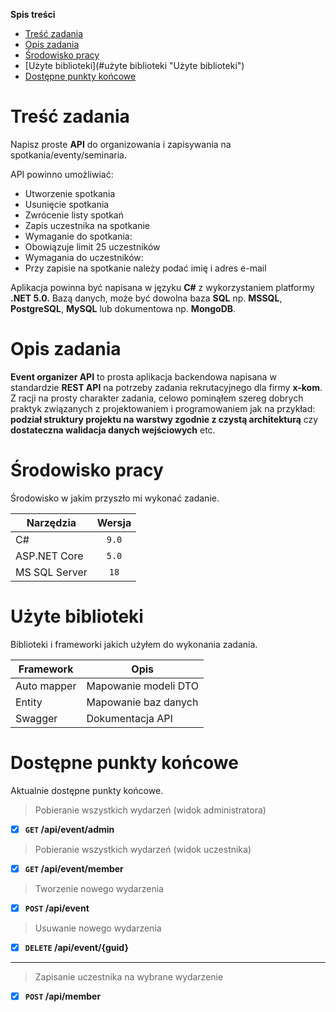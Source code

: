 ﻿**Spis treści**
- [Treść zadania](#treść-zadania "Treść zadania")
- [Opis zadania](#opis-zadania "Opis zadania")
- [Środowisko pracy](#środowisko-pracy "Środowisko pracy")
- [Użyte biblioteki](#użyte biblioteki "Użyte biblioteki")
- [Dostępne punkty końcowe](#Dostępne-punkty-końcowe "Dostępne punkty końcowe")

# Treść zadania
Napisz proste **API** do organizowania i zapisywania na spotkania/eventy/seminaria.

API powinno umożliwiać:

+ Utworzenie spotkania
+ Usunięcie spotkania
+ Zwrócenie listy spotkań
+ Zapis uczestnika na spotkanie
+ Wymaganie do spotkania:
 + Obowiązuje limit 25 uczestników
+ Wymagania do uczestników:
 + Przy zapisie na spotkanie należy podać imię i adres e-mail
 
Aplikacja powinna być napisana w języku **C#** z wykorzystaniem platformy **.NET 5.0.**
Bazą danych, może być dowolna baza **SQL** np. **MSSQL**, **PostgreSQL**, **MySQL** lub dokumentowa np. **MongoDB**.

# Opis zadania
**Event organizer API** to prosta aplikacja backendowa napisana w standardzie **REST API** na potrzeby zadania rekrutacyjnego dla firmy **x-kom**. Z racji na prosty charakter zadania, celowo pominąłem szereg dobrych praktyk związanych z projektowaniem i programowaniem jak na przykład: **podział struktury projektu na warstwy zgodnie z czystą architekturą** czy **dostateczna walidacja danych wejściowych** etc.

# Środowisko pracy
Środowisko w jakim przyszło mi wykonać zadanie.
                    
Narzędzia | Wersja
------------- | :-------------:
C#  | `9.0`
ASP.NET Core | `5.0`
MS SQL Server | `18`

# Użyte biblioteki
Biblioteki i frameworki jakich użyłem do wykonania zadania.

Framework | Opis
------------- | -------------
Auto mapper  | Mapowanie modeli DTO
Entity | Mapowanie baz danych
Swagger | Dokumentacja API

# Dostępne punkty końcowe
Aktualnie dostępne punkty końcowe.

> Pobieranie wszystkich wydarzeń (widok administratora)

- [x] **`GET` /api/event/admin** 

> Pobieranie wszystkich wydarzeń (widok uczestnika)

- [x]  **`GET` /api/event/member** 

> Tworzenie nowego wydarzenia

- [x]  **`POST` /api/event**

> Usuwanie nowego wydarzenia

- [x]  **`DELETE` /api/event/{guid}**

***

> Zapisanie uczestnika na wybrane wydarzenie

- [x]  **`POST` /api/member** 


